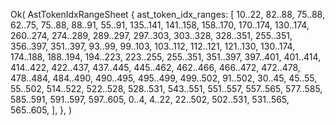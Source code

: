 Ok(
    AstTokenIdxRangeSheet {
        ast_token_idx_ranges: [
            10..22,
            82..88,
            75..88,
            62..75,
            75..88,
            88..91,
            55..91,
            135..141,
            141..158,
            158..170,
            170..174,
            130..174,
            260..274,
            274..289,
            289..297,
            297..303,
            303..328,
            328..351,
            255..351,
            356..397,
            351..397,
            93..99,
            99..103,
            103..112,
            112..121,
            121..130,
            130..174,
            174..188,
            188..194,
            194..223,
            223..255,
            255..351,
            351..397,
            397..401,
            401..414,
            414..422,
            422..437,
            437..445,
            445..462,
            462..466,
            466..472,
            472..478,
            478..484,
            484..490,
            490..495,
            495..499,
            499..502,
            91..502,
            30..45,
            45..55,
            55..502,
            514..522,
            522..528,
            528..531,
            543..551,
            551..557,
            557..565,
            577..585,
            585..591,
            591..597,
            597..605,
            0..4,
            4..22,
            22..502,
            502..531,
            531..565,
            565..605,
        ],
    },
)